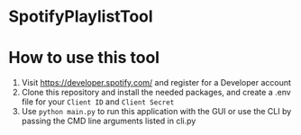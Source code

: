# SpotifyPlaylistTool


# How to use this tool
1. Visit https://developer.spotify.com/ and register for a Developer account
2. Clone this repository and install the needed packages, and create a .env file for your `Client ID` and `Client Secret`
3. Use `python main.py` to run this application with the GUI or use the CLI by passing the CMD line arguments listed in cli.py

 